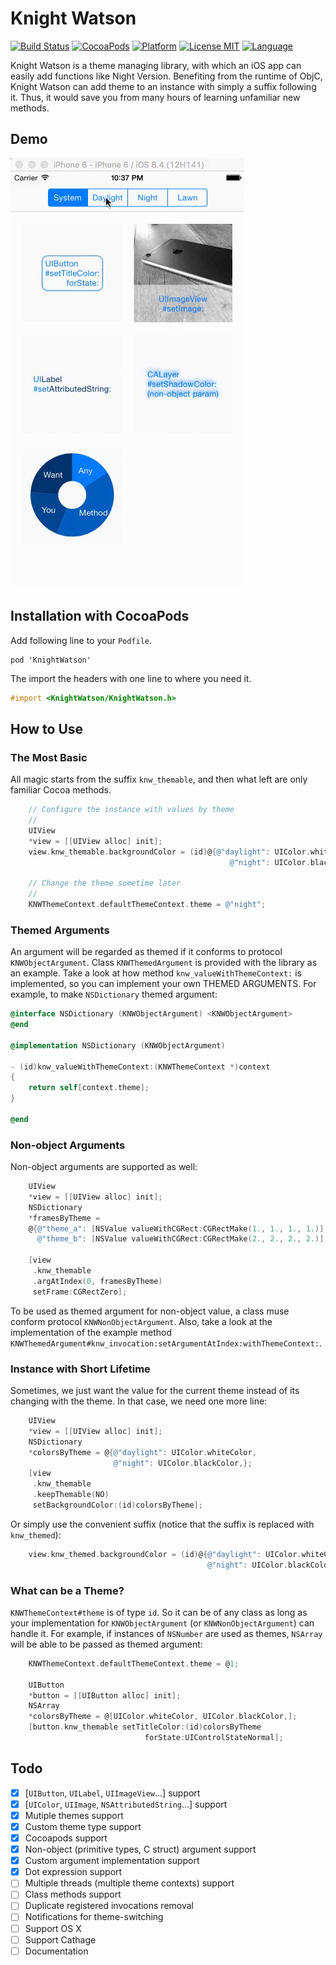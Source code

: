# Knight Watson

[![Build Status](https://img.shields.io/travis/coppercash/KnightWatson/master.svg)](https://travis-ci.org/coppercash/KnightWatson)
[![CocoaPods](https://img.shields.io/cocoapods/v/KnightWatson.svg)](https://cocoapods.org/pods/KnightWatson)
[![Platform](https://img.shields.io/cocoapods/p/KnightWatson.svg)](http://cocoadocs.org/docsets/KnightWatson)
[![License MIT](https://img.shields.io/cocoapods/l/KnightWatson.svg)](https://raw.githubusercontent.com/coppercash/KnightWatson/master/LICENSE)
[ ![Language](https://img.shields.io/badge/language-%20ObjC%20-green.svg)](#)

Knight Watson is a theme managing library, with which an iOS app can easily add functions like Night Version.
Benefiting from the runtime of ObjC, Knight Watson can add theme to an instance with simply a suffix following it. Thus, it would save you from many hours of learning unfamiliar new methods.

## Demo

![Demo](https://raw.githubusercontent.com/coppercash/images/master/KnightWatson/demo.gif)

## Installation with CocoaPods

Add following line to your `Podfile`.

```shell
pod 'KnightWatson'
```

The import the headers with one line to where you need it.

```objectivec
#import <KnightWatson/KnightWatson.h>
```

## How to Use

### The Most Basic

All magic starts from the suffix `knw_themable`, and then what left are only familiar Cocoa methods.

```objectivec
    // Configure the instance with values by theme
    //
    UIView
    *view = [[UIView alloc] init];
    view.knw_themable.backgroundColor = (id)@{@"daylight": UIColor.whiteColor,
                                                 @"night": UIColor.blackColor,};

    // Change the theme sometime later
    //
    KNWThemeContext.defaultThemeContext.theme = @"night";
```

### Themed Arguments

An argument will be regarded as themed if it conforms to protocol `KNWObjectArgument`. Class `KNWThemedArgument` is provided with the library as an example. Take a look at how method `knw_valueWithThemeContext:` is implemented, so you can implement your own THEMED ARGUMENTS. For example, to make `NSDictionary` themed argument:

```objectivec
@interface NSDictionary (KNWObjectArgument) <KNWObjectArgument>
@end

@implementation NSDictionary (KNWObjectArgument)

- (id)knw_valueWithThemeContext:(KNWThemeContext *)context
{
    return self[context.theme];
}

@end
```

### Non-object Arguments

Non-object arguments are supported as well:

```objectivec
    UIView
    *view = [[UIView alloc] init];
    NSDictionary
    *framesByTheme =
    @{@"theme_a": [NSValue valueWithCGRect:CGRectMake(1., 1., 1., 1.)],
      @"theme_b": [NSValue valueWithCGRect:CGRectMake(2., 2., 2., 2.)],};
      
    [view
     .knw_themable
     .argAtIndex(0, framesByTheme)
     setFrame:CGRectZero];
```

To be used as themed argument for non-object value, a class muse conform protocol `KNWNonObjectArgument`. Also, take a look at the implementation of the example method `KNWThemedArgument#knw_invocation:setArgumentAtIndex:withThemeContext:`.

### Instance with Short Lifetime

Sometimes, we just want the value for the current theme instead of its changing with the theme. In that case, we need one more line:

```objectivec
    UIView
    *view = [[UIView alloc] init];
    NSDictionary
    *colorsByTheme = @{@"daylight": UIColor.whiteColor,
                       @"night": UIColor.blackColor,};
    [view
     .knw_themable
     .keepThemable(NO)
     setBackgroundColor:(id)colorsByTheme];
```

Or simply use the convenient suffix (notice that the suffix is replaced with `knw_themed`):

```objectivec
    view.knw_themed.backgroundColor = (id)@{@"daylight": UIColor.whiteColor,
                                            @"night": UIColor.blackColor,};
```

### What can be a Theme?

`KNWThemeContext#theme` is of type `id`. So it can be of any class as long as your implementation for `KNWObjectArgument` (or `KNWNonObjectArgument`) can handle it. 
For example, if instances of `NSNumber` are used as themes, `NSArray` will be able to be passed as themed argument:

```objectivec
    KNWThemeContext.defaultThemeContext.theme = @1;
    
    UIButton
    *button = [[UIButton alloc] init];
    NSArray
    *colorsByTheme = @[UIColor.whiteColor, UIColor.blackColor,];
    [button.knw_themable setTitleColor:(id)colorsByTheme
                              forState:UIControlStateNormal];
```

## Todo

+ [x] [`UIButton`, `UILabel`, `UIImageView`...] support
+ [x] [`UIColor`, `UIImage`, `NSAttributedString`...] support
+ [x] Mutiple themes support
+ [x] Custom theme type support
+ [x] Cocoapods support
+ [x] Non-object (primitive types, C struct) argument support
+ [x] Custom argument implementation support
+ [x] Dot expression support
+ [ ] Multiple threads (multiple theme contexts) support
+ [ ] Class methods support
+ [ ] Duplicate registered invocations removal
+ [ ] Notifications for theme-switching
+ [ ] Support OS X
+ [ ] Support Cathage
+ [ ] Documentation
